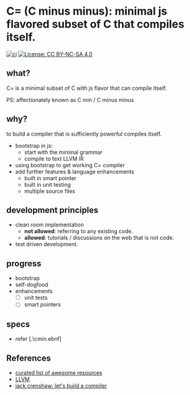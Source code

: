 # C= (C minus minus): minimal js flavored subset of C that compiles itself.

[![ci](https://github.com/unrenormalizable/cmin/actions/workflows/ci.yml/badge.svg)](https://github.com/unrenormalizable/cmin/actions/workflows/ci.yml) [![License: CC BY-NC-SA 4.0](https://img.shields.io/badge/License-CC%20BY--NC--SA%204.0-lightgrey.svg?label=license)](https://creativecommons.org/licenses/by-nc-sa/4.0/)

## what?

C= is a minimal subset of C with js flavor that can compile itself.

PS: affectionately known as C min / C minus minus

## why?

to build a compiler that is sufficiently powerful compiles itself.

- bootstrap in js: 
  - start with the minimal grammar
  - compile to text LLVM IR
- using bootstrap to get working C= compiler
- add further features & language enhancements
  - built in smart pointer 
  - built in unit testing
  - multiple source files

## development principles

- clean room implementation
  - **not allowed**: referring to any existing code. 
  - **allowed**: tutorials / discussions on the web that is not code.
- test driven development.

## progress

- bootstrap
- self-dogfood
- enhancements
  - [ ] unit tests
  - [ ] smart pointers

## specs

- refer [.\cmin.ebnf]

## References

- [curated list of awesome resources](https://github.com/aalhour/awesome-compilers)
- [LLVM](https://mukulrathi.com/create-your-own-programming-language/llvm-ir-cpp-api-tutorial/)
- [jack crenshaw: let's build a compiler](https://xmonader.github.io/letsbuildacompiler-pretty/)
